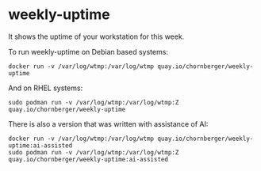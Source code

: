 # weekly-uptime

It shows the uptime of your workstation for this week.

To run weekly-uptime on Debian based systems:
```
docker run -v /var/log/wtmp:/var/log/wtmp quay.io/chornberger/weekly-uptime
```

And on RHEL systems:
```
sudo podman run -v /var/log/wtmp:/var/log/wtmp:Z quay.io/chornberger/weekly-uptime
```

There is also a version that was written with assistance of AI:

```
docker run -v /var/log/wtmp:/var/log/wtmp quay.io/chornberger/weekly-uptime:ai-assisted
sudo podman run -v /var/log/wtmp:/var/log/wtmp:Z quay.io/chornberger/weekly-uptime:ai-assisted
```
